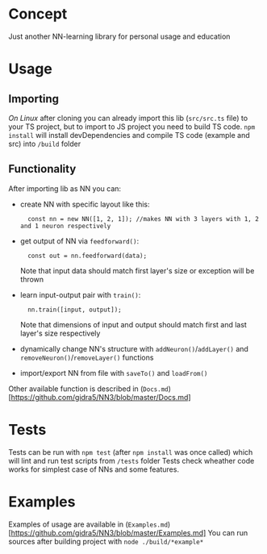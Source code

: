 # Concept

Just another NN-learning library for personal usage and education

# Usage

## Importing

*On Linux* after cloning you can already import this lib (`src/src.ts` file) to your TS project, but to import to JS project you need to build TS code.
`npm install` will install devDependencies and compile TS code (example and src) into `/build` folder

## Functionality

After importing lib as NN you can:

- create NN with specific layout like this:

        const nn = new NN([1, 2, 1]); //makes NN with 3 layers with 1, 2 and 1 neuron respectively

- get output of NN via `feedforward()`:

        const out = nn.feedforward(data);

    Note that input data should match first layer's size or exception will be thrown
- learn input-output pair with `train()`:

        nn.train([input, output]);

    Note that dimensions of input and output should match first and last layer's size respectively

- dynamically change NN's structure with `addNeuron()`/`addLayer()` and `removeNeuron()`/`removeLayer()` functions

- import/export NN from file with `saveTo()` and `loadFrom()`

Other available function is described in (`Docs.md`)[https://github.com/gidra5/NN3/blob/master/Docs.md]

# Tests

Tests can be run with `npm test` (after `npm install` was once called) which will lint and run test scripts from `/tests` folder
Tests check wheather code works for simplest case of NNs and some features.

# Examples

Examples of usage are available in (`Examples.md`)[https://github.com/gidra5/NN3/blob/master/Examples.md]
You can run sources after building project with `node ./build/*example*`
